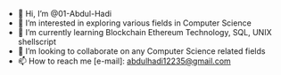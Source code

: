 - 👋 Hi, I’m @01-Abdul-Hadi
- 👀 I’m interested in exploring various fields in Computer Science
- 🌱 I’m currently learning Blockchain Ethereum Technology, SQL, UNIX shellscript
- 💞️ I’m looking to collaborate on any Computer Science related fields
- 📫 How to reach me  [e-mail]: abdulhadi12235@gmail.com

<!---
01-Abdul-Hadi/01-Abdul-Hadi is a ✨ special ✨ repository because its `README.md` (this file) appears on your GitHub profile.
You can click the Preview link to take a look at your changes.
--->
